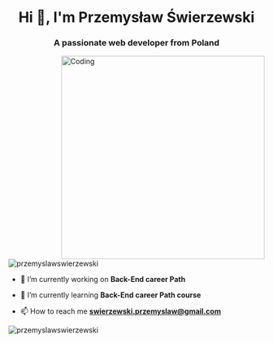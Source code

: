 <h1 align="center">Hi 👋, I'm Przemysław Świerzewski</h1>
<h3 align="center">A passionate web developer from Poland</h3>
<img align="right" alt="Coding" width="400" src="https://78.media.tumblr.com/95f02d55724b631531d0b32dbd001297/tumblr_p177vracYv1wh4uq0o1_1280.gif"></img>

<p align="left"> <img src="https://komarev.com/ghpvc/?username=przemyslawswierzewski&label=Profile%20views&color=0e75b6&style=flat" alt="przemyslawswierzewski" /> </p>



- 🔭 I’m currently working on **Back-End career Path**

- 🌱 I’m currently learning **Back-End career Path course**

- 📫 How to reach me **swierzewski.przemyslaw@gmail.com**



<p><img align="center" src="https://github-readme-streak-stats.herokuapp.com/?user=przemyslawswierzewski&" alt="przemyslawswierzewski" /></p>
